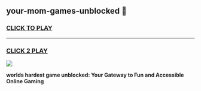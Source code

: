 
## your-mom-games-unblocked 👋
<h3>
<a href="https://premium.freeplayer.one?title=your-mom-games-unblocked&ref=14F">CLICK TO PLAY</a></h3>
<hr>

<h3>
<a href="https://premium.freeplayer.one?title=your-mom-games-unblocked&ref=14F">CLICK 2 PLAY</a>
  
</h3>

<a href="https://premium.freeplayer.one?title=your-mom-games-unblocked&ref=12F/"><img src="https://clearcache.store/games.png"></a>


**worlds hardest game unblocked: Your Gateway to Fun and Accessible Online Gaming**
